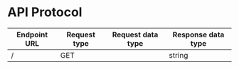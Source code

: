 API Protocol
========

| Endpoint URL | Request type | Request data type | Response data type |
| ------------ | ------------ | ----------------- | ------------------ |
| /            | GET          |                   | string             |
